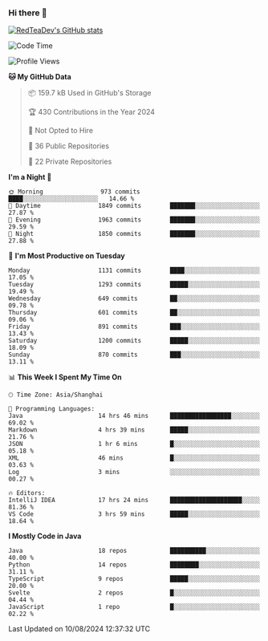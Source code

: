 ### Hi there 👋

<!--
**RedTeaDev/RedTeaDev** is a ✨ _special_ ✨ repository because its `README.md` (this file) appears on your GitHub profile.

Here are some ideas to get you started:

- 🔭 I’m currently working on ...
- 🌱 I’m currently learning ...
- 👯 I’m looking to collaborate on ...
- 🤔 I’m looking for help with ...
- 💬 Ask me about ...
- 📫 How to reach me: ...
- 😄 Pronouns: ...
- ⚡ Fun fact: ...
-->

<!--
[![wakatime](https://wakatime.com/badge/user/6b101ed0-04c0-4490-9283-eb61f2efff96.svg)](https://wakatime.com/@6b101ed0-04c0-4490-9283-eb61f2efff96)
!-->

[![RedTeaDev's GitHub stats](https://github-readme-stats.vercel.app/api?username=RedTeaDev\&include_all_commits=true)](https://github.com/anuraghazra/github-readme-stats)
<!--
[![willianrod's wakatime stats](https://github-readme-stats.vercel.app/api/wakatime?username=RedTeaDev)](https://github.com/anuraghazra/github-readme-stats)
!-->
<!--START_SECTION:waka-->
![Code Time](http://img.shields.io/badge/Code%20Time-2%2C503%20hrs%2020%20mins-blue)

![Profile Views](http://img.shields.io/badge/Profile%20Views-0-blue)

**🐱 My GitHub Data** 

> 📦 159.7 kB Used in GitHub's Storage 
 > 
> 🏆 430 Contributions in the Year 2024
 > 
> 🚫 Not Opted to Hire
 > 
> 📜 36 Public Repositories 
 > 
> 🔑 22 Private Repositories 
 > 
**I'm a Night 🦉** 

```text
🌞 Morning                973 commits         ████░░░░░░░░░░░░░░░░░░░░░   14.66 % 
🌆 Daytime                1849 commits        ███████░░░░░░░░░░░░░░░░░░   27.87 % 
🌃 Evening                1963 commits        ███████░░░░░░░░░░░░░░░░░░   29.59 % 
🌙 Night                  1850 commits        ███████░░░░░░░░░░░░░░░░░░   27.88 % 
```
📅 **I'm Most Productive on Tuesday** 

```text
Monday                   1131 commits        ████░░░░░░░░░░░░░░░░░░░░░   17.05 % 
Tuesday                  1293 commits        █████░░░░░░░░░░░░░░░░░░░░   19.49 % 
Wednesday                649 commits         ██░░░░░░░░░░░░░░░░░░░░░░░   09.78 % 
Thursday                 601 commits         ██░░░░░░░░░░░░░░░░░░░░░░░   09.06 % 
Friday                   891 commits         ███░░░░░░░░░░░░░░░░░░░░░░   13.43 % 
Saturday                 1200 commits        █████░░░░░░░░░░░░░░░░░░░░   18.09 % 
Sunday                   870 commits         ███░░░░░░░░░░░░░░░░░░░░░░   13.11 % 
```


📊 **This Week I Spent My Time On** 

```text
🕑︎ Time Zone: Asia/Shanghai

💬 Programming Languages: 
Java                     14 hrs 46 mins      █████████████████░░░░░░░░   69.02 % 
Markdown                 4 hrs 39 mins       █████░░░░░░░░░░░░░░░░░░░░   21.76 % 
JSON                     1 hr 6 mins         █░░░░░░░░░░░░░░░░░░░░░░░░   05.18 % 
XML                      46 mins             █░░░░░░░░░░░░░░░░░░░░░░░░   03.63 % 
Log                      3 mins              ░░░░░░░░░░░░░░░░░░░░░░░░░   00.27 % 

🔥 Editors: 
IntelliJ IDEA            17 hrs 24 mins      ████████████████████░░░░░   81.36 % 
VS Code                  3 hrs 59 mins       █████░░░░░░░░░░░░░░░░░░░░   18.64 % 
```

**I Mostly Code in Java** 

```text
Java                     18 repos            ██████████░░░░░░░░░░░░░░░   40.00 % 
Python                   14 repos            ████████░░░░░░░░░░░░░░░░░   31.11 % 
TypeScript               9 repos             █████░░░░░░░░░░░░░░░░░░░░   20.00 % 
Svelte                   2 repos             █░░░░░░░░░░░░░░░░░░░░░░░░   04.44 % 
JavaScript               1 repo              █░░░░░░░░░░░░░░░░░░░░░░░░   02.22 % 
```




 Last Updated on 10/08/2024 12:37:32 UTC
<!--END_SECTION:waka-->


